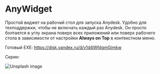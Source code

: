 # AnyWidget
Простой виджет на рабочий стол для запуска Anydesk. Удобно для техподдержки, чтобы не включать каждый раз Anydesk. 
Он просто болтается в углу экрана поверх всех приложений или поверх рабочего стола в зависимости от настройки **Always on Top** в контекстном меню.

Готовый EXE: https://disk.yandex.ru/d/v1d4WfdgmGjmkw

Скрин:

![Unsplash image](https://i.ibb.co/23vTpF09/2025-01-31-13-31.png)

